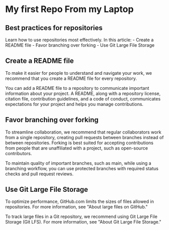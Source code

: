 # My first Repo From my Laptop

## Best practices for repositories

Learn how to use repositories most effectively.
In this article:
    - Create a README file
    - Favor branching over forking
    - Use Git Large File Storage

## Create a README file

To make it easier for people to understand and navigate your work, we recommend that you create a README file for every repository.

You can add a README file to a repository to communicate important information about your project. A README, along with a repository license, citation file, contribution guidelines, and a code of conduct, communicates expectations for your project and helps you manage contributions. 

## Favor branching over forking

To streamline collaboration, we recommend that regular collaborators work from a single repository, creating pull requests between branches instead of between repositories. Forking is best suited for accepting contributions from people that are unaffiliated with a project, such as open-source contributors.

To maintain quality of important branches, such as main, while using a branching workflow, you can use protected branches with required status checks and pull request reviews.

## Use Git Large File Storage

To optimize performance, GitHub.com limits the sizes of files allowed in repositories. For more information, see "About large files on GitHub."

To track large files in a Git repository, we recommend using Git Large File Storage (Git LFS). For more information, see "About Git Large File Storage."
